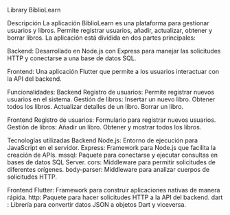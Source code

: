 Library BiblioLearn

Descripción
La aplicación BiblioLearn es una plataforma para gestionar usuarios y libros. Permite registrar usuarios, añadir, actualizar, obtener y borrar libros. La aplicación está dividida en dos partes principales:

Backend: Desarrollado en Node.js con Express para manejar las solicitudes HTTP y conectarse a una base de datos SQL.

Frontend: Una aplicación Flutter que permite a los usuarios interactuar con la API del backend.

Funcionalidades:
Backend
Registro de usuarios: Permite registrar nuevos usuarios en el sistema.
Gestión de libros:
Insertar un nuevo libro.
Obtener todos los libros.
Actualizar detalles de un libro.
Borrar un libro.

Frontend
Registro de usuarios: Formulario para registrar nuevos usuarios.
Gestión de libros:
Añadir un libro.
Obtener y mostrar todos los libros.

Tecnologías utilizadas
Backend
Node.js: Entorno de ejecución para JavaScript en el servidor.
Express: Framework para Node.js que facilita la creación de APIs.
mssql: Paquete para conectarse y ejecutar consultas en bases de datos SQL Server.
cors: Middleware para permitir solicitudes de diferentes orígenes.
body-parser: Middleware para analizar cuerpos de solicitudes HTTP.

Frontend
Flutter: Framework para construir aplicaciones nativas de manera rápida.
http: Paquete para hacer solicitudes HTTP a la API del backend.
dart
: Librería para convertir datos JSON a objetos Dart y viceversa.